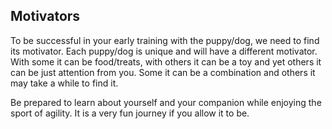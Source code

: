 
<h2 class="highlight highlighy--gold"><span class="gold">Motivators</span></h2>
<p>
To be successful in your early training with the puppy/dog, we need to find its motivator. Each puppy/dog is unique and will have a different motivator. With some it can be food/treats, with others it can be a toy and yet others it can be just attention from you. Some it can be a combination and others it may take a while to find it.
</p>

<p>
Be prepared to learn about yourself and your companion while enjoying the sport of agility. It is a very fun journey if you allow it to be.
</p>
